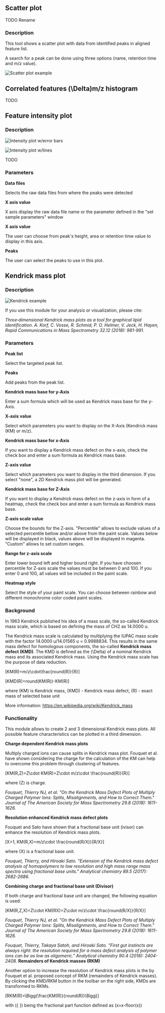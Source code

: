 ## **Scatter plot**

TODO Rename 

### **Description**

This tool shows a scatter plot with data from identified peaks in aligned feature list.

A search for a peak can be done using three options (name, retention time and m/z value).

![Scatter plot example](scatter_plot.png)

## **Correlated features \(\Delta\)m/z histogram**

TODO

## **Feature intensity plot**

### **Description**

![Intensity plot w/error bars](intensity_error.png)

![Intensity plot w/lines](intensity_lines.png)

TODO

### **Parameters**

**Data files**

Selects the raw data files from where the peaks were detected

**X axis value**

X axis display the raw data file name or the parameter defined in the "set sample parameters" window

**X axis value**

The user can choose from peak's height, area or retention time value to display in this axis.

**Peaks**

The user can select the peaks to use in this plot.

## **Kendrick mass plot**

### **Description**

![Kendrick example](kendrickscreenshot.png)

If you use this module for your analysis or visualization, please cite:

*Three‐dimensional Kendrick mass plots as a tool for graphical lipid identification. A. Korf, C. Vosse, R. Schmid, P. O. Helmer, V. Jeck, H. Hayen, Rapid Communications in Mass Spectrometry 32.12 (2018): 981-991.*

### **Parameters**

**Peak list** 

Select the targeted peak list.

**Peaks**

Add peaks from the peak list.

**Kendrick mass base for y-Axis**

Enter a sum formula which will be used as Kendrick mass base for the y-Axis.

**X-axis value**

Select which parameters you want to display on the X-Axis (Kendrick mass (KM) or m/z).

**Kendrick mass base for x-Axis**

If you want to display a Kendrick mass defect on the x-axis, check the check box and enter a sum formula as Kendrick mass base.

**Z-axis value**

Select which parameters you want to display in the third dimension. If you select "none", a 2D Kendrick mass plot will be generated.

**Kendrick mass base for Z-Axis**

If you want to display a Kendrick mass defect on the z-axis in form of a heatmap, check the check box and enter a sum formula as Kendrick mass base.

**Z-axis scale value**

Choose the bounds for the Z-axis. "Percentile" allows to exclude values of a selected percentile bellow and/or above from the paint scale. Values below will be displayed in black, values above will be displayed in magenta. "Custom" allows to set custom ranges.

**Range for z-axis scale**

Enter lower bound left and higher bound right. If you have choosen percentile for Z-axis scale the values must be between 0 and 100. If you enter 0 and 100, all values will be included in the paint scale.

**Heatmap style**

Select the style of your paint scale. You can choose between rainbow and different monochrome color coded paint scales.

### **Background**

In 1963 Kendrick published his idea of a mass scale, the so-called Kendrick mass scale, which is based on defining the mass of CH2 as 14.0000 u.

The Kendrick mass scale is calculated by multiplying the IUPAC mass scale with the factor 14.0000 u/14.01565 u = 0.9988834. This results in the same mass defect for homologous components, the so-called **Kendrick mass defect (KMD)**. The KMD is defined as the \(\Delta\) of a nominal Kendrick mass and its associated Kendrick mass. Using the Kendrick mass scale has the purpose of data reduction. 

\[KM(R)=m/z\cdot\frac{round(R)}{R}\]

\[KMD(R)=round(KM(R))-KM(R)\]

where \(KM\) is Kendrick mass, \(KMD\) - Kendrick mass defect, \(R\) - exact mass of selected base unit

More information: <https://en.wikipedia.org/wiki/Kendrick_mass>

### **Functionality**

This module allows to create 2 and 3 dimensional Kendrick mass plots. All possible feature characteristics can be plotted in a third dimension.

**Charge dependent Kendrick mass plots**

Multiply charged ions can cause splits in Kendrick mass plot. Fouquet et al. have shown considering the charge for the calculation of the KM can help to overcome this problem through clustering of features.

\[KM(R,Z)=Z\cdot KM(R)=Z\cdot m/z\cdot \frac{round(R)}{R}\]

where \(Z\) is charge.

*Fouquet, Thierry NJ, et al. "On the Kendrick Mass Defect Plots of Multiply Charged Polymer Ions: Splits, Misalignments, and How to Correct Them." Journal of The American Society for Mass Spectrometry 29.8 (2018): 1611-1626.*

**Resolution enhanced Kendrick mass defect plots**

Fouquet and Sato have shown that a fractional base unit (ivisor) can enhance the resolution of Kendrick mass plots.

\[X>1, KM(R,X)=m/z\cdot \frac{round(R/X)}{R/X}\]

where \(X\) is a fractional base unit.

*Fouquet, Thierry, and Hiroaki Sato. "Extension of the Kendrick mass defect analysis of homopolymers to low resolution and high mass range mass spectra using fractional base units." Analytical chemistry 89.5 (2017): 2682-2686.*

**Combining charge and fractional base unit (Divisor)**

If both charge and fractional base unit are changed, the following equation is used:

\[KM(R,Z,X)=Z\cdot KM(RX)=Z\cdot m/z\cdot \frac{round(R/X)}{R/X}\]

*Fouquet, Thierry NJ, et al. "On the Kendrick Mass Defect Plots of Multiply Charged Polymer Ions: Splits, Misalignments, and How to Correct Them." Journal of The American Society for Mass Spectrometry 29.8 (2018): 1611-1626.*

*Fouquet, Thierry, Takaya Satoh, and Hiroaki Sato. "First gut instincts are always right: the resolution required for a mass defect analysis of polymer ions can be as low as oligomeric." Analytical chemistry 90.4 (2018): 2404-2408.*
**Remainders of Kendrick masses (RKM)**

Another option to increase the resolution of Kendrick mass plots is the by Fouquet et al. proposed concept of RKM (remainders of Kendrick masses). By clicking the KMD/RKM button in the toolbar on the right side, KMDs are transformed to RKMs.

\[RKM(R)=\Bigg\{\frac{KM(R)}{round(R)}\Bigg\}\]

with \(\{ \}\) being the fractional part function defined as \(x=x-floor(x)\)